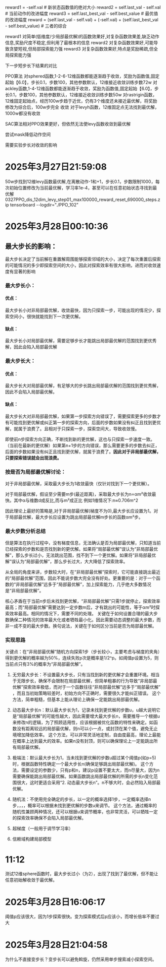 reward1 = -self.val  # 新状态函数值的绝对大小
reward2 = self.last_val - self.val  # 当前动作的改进幅度
reward3 = self.last_best_val - self.best_value   # 最优值的改进幅度
reward = (self.last_val - self.val) + (-self.val) + (self.last_best_val - self.best_value)  # 三者的综合

reward1 对简单(低维度/少局部最优解)的函数效果好,对复杂函数效果差,缺乏动作信息,奖励尺度不稳定,但利用了最根本的信息
reward2 对复杂函数效果好,可能导致贪婪短视,但局部探索能力强
reward3 对复杂函数效果好,特点是奖励稀疏,但全局探索能力强

下一步短步长下结果的对比

PPO算法
对sphered函数,1-2-6-12维函数都能逐渐趋于收敛，奖励为函数值,固定起始【6.0】，步长0.1，步数100，其他参数默认，12维接近收敛训练步数72w
对ackley函数,1-4-12维函数都能逐渐趋于收敛，奖励为函数值,固定起始【6.0】，步长0.1，步数100，其他参数默认，12维接近收敛训练步数50w
对rastrigin函数，12维固定起始点，经历100w步趋于近优，仍有3个维度还未接近最优解，将奖励修改为综合后，100w步完全
收敛
对于levyh函数，12维固定点无法找到最优解，1000w都没有收敛

SAC算法相对PPO效果更好，但依然无法使levy函数收敛到最优解

尝试mask降低动作空间

需要实验步长对收敛的影响

# 2025年3月27日21:59:08

50w步找到12维levy函数最优解,在离散动作-1和+1，步长0.1，步数限制1000，每次初始位置修改为当前最优解，学习率1e-4，甚至可以在任意初始状态寻找到最优解
0327PPO_dis_12dim_levy_step01_max100000_reward_reset_690000_steps.zip
tensorboard --logdir="./PPO_102"

# 2025年3月28日00:10:36

## 最大步长的影响：

最大步长决定了当前解在重置解周围能够探索邻域的大小，决定了每次重置后探索的可能情况的多少即探索空间的大小，因此对探索效率有很大影响，进而对收敛速度有显著的影响

### 最大步长小：

#### 优点：

最大步长小对非局部最优解，收敛最快，因为只探索一步，可能出现的情况少，探索空间小，很快就能找到下一次更优解。

#### 缺点：

最大步长小对局部最优解，需要足够步长才能跳出局部最优解的范围找到更优秀解，因此会陷入局部最优解

### 最大步长大：

#### 优点：

最大步长大对局部最优解，有足够大的步长跳出局部最优解的范围找到更优秀解，因此不会陷入局部最优解。

#### 缺点：

最大步长大对非局部最优解，如果第一步探索方向错误了，需要探索更多的步数才有可能找到更优解或纠正第一步的探索方向，后面的步数如果没有纠正且找到更优解，就属于浪费了。且相对于只探索一步，探索空间大，导致收敛慢。

即使前n步探索方向正确，不断找到新的更优解，这也与只探索一步速度一致。（当前在最新的更优解）如果第n+1步的方向错误，那么需要更多的步数去纠正，后面的步数如果没有纠正且找到更优解，就属于浪费了。**因此对于非局部最优解，只要探索错误就会出现浪费。**



### 按是否为局部最优解讨论：
对于非局部最优解，采取最大步长为1收敛最快（仅针对找到下一个更优解）。

对于局部最优解，假设至少需要m步(最近距离)，采取最大步长为n∝αm²收敛最快。其中α与维数d成反比,而与m²成正比
例如1维情况下:n≈0.706m^2

因此理论上最好的策略是,对于非局部最优解(梯度不为0),最大步长应设置为1。对于局部最优解，最大步长应设置为跳出局部最优解m步长的函数αm²步。
### 最大步数分析总结
但是算法在执行过程中，没有梯度信息，无法确认是否为局部最优解，只知道当前已经探索的步数和是否找到新的更优解。如果将“局部最优解”误认为“非局部最优解”，那么步长过小，无法跳出范围，找不到下一个更优解。如果将“非局部最优解”误认为“局部最优解”，那么步长过大，大大降低了探索效率。

从全局的角度来讲，步数较大时，在“非局部最优解”探索时，它可能直接跳出最近的“局部最优解”范围，因此不能说步数大完全没有好处。更重要的是：对于一个函数的“非局部最优解”远多于“局部最优解”，加上探索能力，几乎绝大多数情况是“非局部最优解”。

核心矛盾在于当前n步后未找到更优解，“非局部最优解”只需1步就停止，探索效率最高；而“局部最优解”需要达到一定步数m后，才有跳出的可能性，等于αm²时探索效率最高。相同的情况下，需要不同的处理。
关键在于如何设置合理的最大步数确保二种情况的效率最大化或者牺牲最小化。因此需要动态调整的最大步数，而非一成不变的最大步数。换句说法，关键在于如何区分当前是否为局部最优解。

### 实现思路
关键点：在“非局部最优解”随机方向探索1步（步长较小，主要考虑与梯度的夹角）得到更优解的概率越为50%，连续失败p次是概率是1/2^p。如阈值p设置为5，则当前点只有3%的概率为“非局部最优解”。
1. 无穷最大步长：不设置最大步长，只有当找到新的更优解才会重置环境。相当于无限步长，确保不会限制在局部最优解，但简单粗暴的行为导致“非局部最优解”探索效率极低，而对于一个函数往往“非局部最优解”远多于“局部最优解” ，而且当初始策略较差时，初始方向不正确时，需要很久才能纠正错误。
这个方法，简单粗糙，但基本上能从理论上确保一定能跳出局部最优解。
2. 动态最大步长n：默认最大步长为1，记录未找到更优解的步数u，u越大说明它是“局部最优解”的可能性越大，因此需要增大最大步长n，需要推导一个根据u来修改n的逻辑，为了照顾适用性，应该根据被优化函数的特性来确定。如函数没有距离较远的局部最优解，则n可以小一点，或封顶在某个值，避免无止境增加降低效率。
这个方法，可以非常灵活地定制，自由度最高，理论上最能在概率上达到最大的效率。如果n没有封顶，则可以确保理论上一定能跳出所有局部最优解。
3. 极端法：默认最大步长为1，当未找到更优解的步数u超过某个阈值p(如p=5)时，根据函数特性确定一个最大步长n(确保足够跳出局部最优解)。
这个方法，需要设定的参数少，只有p和n，建议p设置不要太大，而n尽量大，因为n需要确保能跳出局部最优解。如果函数跳出局部最优解的所需的步长n变化范围很大，这时更适合采用“2. 动态最大步长n”。n不够大时，会必然陷入局部最优解。
4. 随机法：不使用完全确定的步长，以一定的概率选择1步，一定概率选择n步，，，，概率可以根据未找到更优解的步数u来调节。
这个方法，通过概率的随机性兼顾两种情况，还可以根据u来调节概率，也非常灵活，可以牺牲一定的探索效率确保不会陷入局部最优解。

5. 超梯度（一般用于调节学习率）
6. 信赖域构建局部模型


# 11:12
测试12维sphere函数时，最大步长过小（为2），出现了找到了最优解，但不能让任意初始解收敛于最优解。

# 2025年3月28日16:06:17
阈值p应该很大，因为1步探索很快。变为探索模式后p应该小，而增长倍率不要过大

# 2025年3月28日21:04:58
为什么不直接变步长？变步长可以避免斡旋，仍然采用单步搜索减小探索空间。
